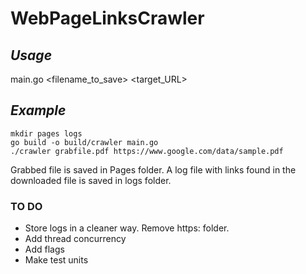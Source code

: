 # WebPageLinksCrawler

## *Usage*

main.go <filename_to_save> <target_URL>

## *Example*

```
mkdir pages logs
go build -o build/crawler main.go
./crawler grabfile.pdf https://www.google.com/data/sample.pdf
```
Grabbed file is saved in Pages folder. 
A log file with links found in the downloaded file is saved in logs folder.


### TO DO

- Store logs in a cleaner way. Remove https: folder.
- Add thread concurrency
- Add flags
- Make test units
